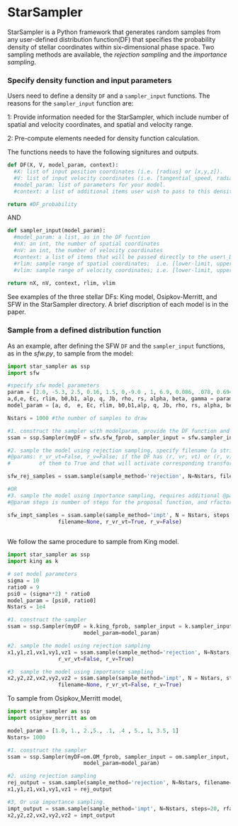 # StarSampler

StarSampler is a Python framework that generates random samples from any user-defined distribution function(DF) that specifies the probability density of stellar coordinates within six-dimensional phase space. Two sampling methods are available, the *rejection sampling* and the *importance sampling*. 

### Specify density function and input parameters
Users need to define a density `DF` and a `sampler_input` functions. The reasons for the `sampler_input` function are:

1: Provide information needed for the StarSampler, which include number of spatial and velocity coordinates, and spatial and velocity range. 

2: Pre-compute elements needed for density function calculation.


The functions needs to have the following signitures and outputs.
```python
def DF(X, V, model_param, context):
  #X: list of input position coordinates (i.e. [radius] or [x,y,z]).
  #V: list of input velocity coordinates (i.e. [tangential_speed, radial_speed] or [vx,vy,vz]).
  #model_param: list of parameters for your model.
  #context: a list of additional items user wish to pass to this density function.

return #DF_probability
```

AND 

```python
def sampler_input(model_param):
  #model_param: a list, as in the DF fucntion
  #nX: an int, the number of spatial coordinates
  #nV: an int, the number of velocity coordinates
  #context: a list of items that will be passed directly to the user\_DF 
  #rlim: sample range of spatial coordinates;  i.e. [lower-limit, upper-limit]
  #vlim: sample range of velocity coordinates; i.e. [lower-limit, upper-limit]
  
return nX, nV, context, rlim, vlim
```

See examples of the three stellar DFs: King model, Osipkov-Merritt, and SFW in the StarSampler directory. A brief discription of each model is in the paper.



### Sample from a defined distribution function

As an example, after defining the SFW `DF` and the `sampler_input` functions, as in the *sfw.py*, to sample from the model:

```python
import star_sampler as ssp
import sfw

#specify sfw model parameters
param = [2.0, -5.3, 2.5, 0.16, 1.5, 0,-9.0 , 1, 6.9, 0.086, .078, 0.694444, 1., 3., 1.]
a,d,e, Ec, rlim, b0,b1, alp, q, Jb, rho, rs, alpha, beta, gamma = param
model_param = [a, d,  e, Ec, rlim, b0,b1,alp, q, Jb, rho, rs, alpha, beta, gamma]

Nstars = 1000 #the number of samples to draw

#1. construct the sampler with modelparam, provide the DF function and input function
ssam = ssp.Sampler(myDF = sfw.sfw_fprob, sampler_input = sfw.sampler_input, model_param=model_param)

#2. sample the model using rejection sampling, specify filename (a string) will save the output to the file.
#@params: r_vr_vt=False, r_v=False; if the DF has (r, vr, vt) or (r, v) as the coordinates, user can set one 
#         of them to True and that will activate corresponding transformation to [x,y,z,vx,vy,vz] coordinates.

sfw_rej_samples = ssam.sample(sample_method='rejection', N=Nstars, filename=None, r_vr_vt=False, r_v=False)

#OR
#3. sample the model using importance sampling, requires additional @param steps and @param rfactor.
#@param steps is number of steps for the proposal function, and rfactor is a multiplication factor that sets the number of proposal points to draw based on the desired samples.

sfw_impt_samples = ssam.sample(sample_method='impt', N = Nstars, steps = 20, rfactor = 3,
                filename=None, r_vr_vt=True, r_v=False)
                
```


We follow the same procedure to sample from King model.

```python
import star_sampler as ssp
import king as k

# set model parameters
sigma = 10
ratio0 = 9
psi0 = (sigma**2) * ratio0
model_param = [psi0, ratio0]
Nstars = 1e4

#1. construct the sampler
ssam = ssp.Sampler(myDF = k.king_fprob, sampler_input = k.sampler_input,
                        model_param=model_param)

#2. sample the model using rejection sampling
x1,y1,z1,vx1,vy1,vz1 = ssam.sample(sample_method='rejection', N=Nstars, filename=None,
                r_vr_vt=False, r_v=True)

#3  sample the model using importance sampling
x2,y2,z2,vx2,vy2,vz2 = ssam.sample(sample_method='impt', N = Nstars, steps = 20, rfactor = 3,
                filename=None, r_vr_vt=False, r_v=True)
```

To sample from Osipkov_Merritt model,

```python
import star_sampler as ssp
import osipkov_merritt as om

model_param = [1.0, 1., 2.,5., .1, .4 , 5., 1, 3.5, 1]
Nstars= 1000

#1. construct the sampler
ssam = ssp.Sampler(myDF=om.OM_fprob, sampler_input = om.sampler_input,
                        model_param=model_param)

#2. using rejection sampling
rej_output = ssam.sample(sample_method='rejection', N=Nstars, filename='om_rej.txt', r_vr_vt=True, r_v=False)
x1,y1,z1,vx1,vy1,vz1 = rej_output

#3, Or use importance sampling.
impt_output = ssam.sample(sample_method='impt', N=Nstars, steps=20, rfactor=30, filename='om_impt.txt', r_vr_vt=True, r_v=False)
x2,y2,z2,vx2,vy2,vz2 = impt_output
```






